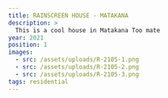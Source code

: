 ```yaml
---
title: RAINSCREEN HOUSE - MATAKANA
description: >
  This is a cool house in Matakana Too mate
year: 2021
position: 1
images:
  - src: /assets/uploads/R-2105-1.png
  - src: /assets/uploads/R-2105-2.png
  - src: /assets/uploads/R-2105-3.png
tags: residential
---
```

